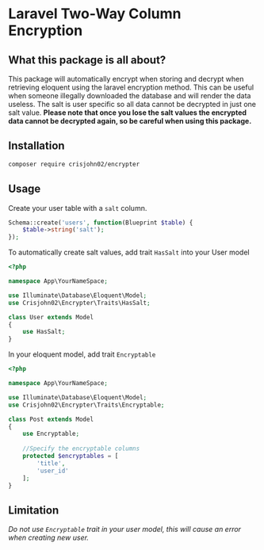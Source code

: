 # Laravel Two-Way Column Encryption

## What this package is all about?
This package will automatically encrypt when storing and decrypt when retrieving eloquent using the laravel encryption method. This can be useful when someone illegally downloaded the database and will render the data useless. The salt is user specific so all data cannot be decrypted in just one salt value. __Please note that once you lose the salt values the encrypted data cannot be decrypted again, so be careful when using this package.__

## Installation
``` bash
composer require crisjohn02/encrypter
```

## Usage

Create your user table with a `salt` column.

```php
Schema::create('users', function(Blueprint $table) {
    $table->string('salt');
});
```

To automatically create salt values, add trait ``HasSalt`` into your User model

```php
<?php

namespace App\YourNameSpace;

use Illuminate\Database\Eloquent\Model;
use Crisjohn02\Encrypter\Traits\HasSalt;

class User extends Model
{
    use HasSalt;
}
```

In your eloquent model, add trait ``Encryptable``
```php
<?php

namespace App\YourNameSpace;

use Illuminate\Database\Eloquent\Model;
use Crisjohn02\Encrypter\Traits\Encryptable;

class Post extends Model
{
    use Encryptable;
    
    //Specify the encryptable columns
    protected $encryptables = [
        'title',
        'user_id'
    ];
}
```

## Limitation
_Do not use `Encryptable` trait in your user model, this will cause an error when creating new user._

